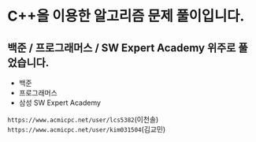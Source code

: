 # C++을 이용한 알고리즘 문제 풀이입니다.
## 백준 / 프로그래머스 / SW Expert Academy 위주로 풀었습니다.

* 백준
* 프로그래머스
* 삼성 SW Expert Academy
   
   
`https://www.acmicpc.net/user/lcs5382`(이천솔)
`https://www.acmicpc.net/user/kim031504`(김교민)
